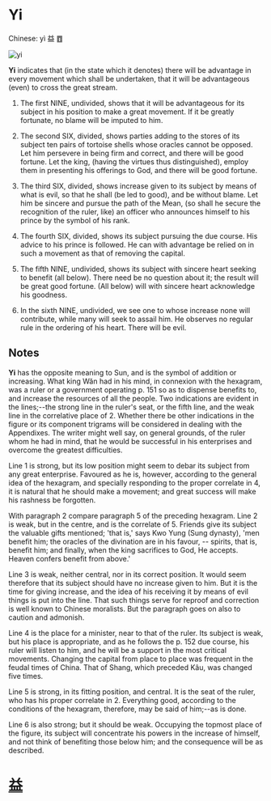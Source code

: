 # Yi

Chinese: yì 益 ䷩

![yi](https://88o.io/wp-content/uploads/2018/09/42-e79b8ayi.jpg)

**Yi** indicates that (in the state which it denotes) there will be advantage in every movement which shall be undertaken, that it will be advantageous (even) to cross the great stream.

1. The first NINE, undivided, shows that it will be advantageous for its subject in his position to make a great movement. If it be greatly fortunate, no blame will be imputed to him.

2. The second SIX, divided, shows parties adding to the stores of its subject ten pairs of tortoise shells whose oracles cannot be opposed. Let him persevere in being firm and correct, and there will be good fortune. Let the king, (having the virtues thus distinguished), employ them in presenting his offerings to God, and there will be good fortune.

3. The third SIX, divided, shows increase given to its subject by means of what is evil, so that he shall (be led to good), and be without blame. Let him be sincere and pursue the path of the Mean, (so shall he secure the recognition of the ruler, like) an officer who announces himself to his prince by the symbol of his rank.

4. The fourth SIX, divided, shows its subject pursuing the due course. His advice to his prince is followed. He can with advantage be relied on in such a movement as that of removing the capital.

5. The fifth NINE, undivided, shows its subject with sincere heart seeking to benefit (all below). There need be no question about it; the result will be great good fortune. (All below) will with sincere heart acknowledge his goodness.

6. In the sixth NINE, undivided, we see one to whose increase none will contribute, while many will seek to assail him. He observes no regular rule in the ordering of his heart. There will be evil.

## Notes

**Yi** has the opposite meaning to Sun, and is the symbol of addition or increasing. What king Wăn had in his mind, in connexion with the hexagram, was a ruler or a government operating p. 151 so as to dispense benefits to, and increase the resources of all the people. Two indications are evident in the lines;--the strong line in the ruler's seat, or the fifth line, and the weak line in the correlative place of 2. Whether there be other indications in the figure or its component trigrams will be considered in dealing with the Appendixes. The writer might well say, on general grounds, of the ruler whom he had in mind, that he would be successful in his enterprises and overcome the greatest difficulties.

Line 1 is strong, but its low position might seem to debar its subject from any great enterprise. Favoured as he is, however, according to the general idea of the hexagram, and specially responding to the proper correlate in 4, it is natural that he should make a movement; and great success will make his rashness be forgotten.

With paragraph 2 compare paragraph 5 of the preceding hexagram. Line 2 is weak, but in the centre, and is the correlate of 5. Friends give its subject the valuable gifts mentioned; 'that is,' says Kwo Yung (Sung dynasty), 'men benefit him; the oracles of the divination are in his favour, -- spirits, that is, benefit him; and finally, when the king sacrifices to God, He accepts. Heaven confers benefit from above.'

Line 3 is weak, neither central, nor in its correct position. It would seem therefore that its subject should have no increase given to him. But it is the time for giving increase, and the idea of his receiving it by means of evil things is put into the line. That such things serve for reproof and correction is well known to Chinese moralists. But the paragraph goes on also to caution and admonish.

Line 4 is the place for a minister, near to that of the ruler. Its subject is weak, but his place is appropriate, and as he follows the p. 152 due course, his ruler will listen to him, and he will be a support in the most critical movements. Changing the capital from place to place was frequent in the feudal times of China. That of Shang, which preceded Kâu, was changed five times.

Line 5 is strong, in its fitting position, and central. It is the seat of the ruler, who has his proper correlate in 2. Everything good, according to the conditions of the hexagram, therefore, may be said of him;--as is done.

Line 6 is also strong; but it should be weak. Occupying the topmost place of the figure, its subject will concentrate his powers in the increase of himself, and not think of benefiting those below him; and the consequence will be as described.

# [益](./e79b8ayi_cn.md)
